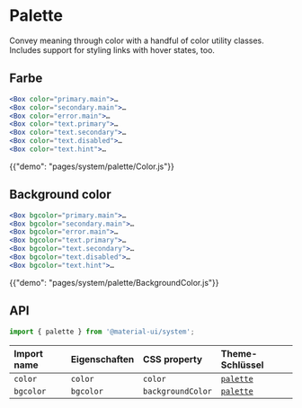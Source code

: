 # Palette

<p class="description">Convey meaning through color with a handful of color utility classes. Includes support for styling links with hover states, too.</p>

## Farbe

```jsx
<Box color="primary.main">…
<Box color="secondary.main">…
<Box color="error.main">…
<Box color="text.primary">…
<Box color="text.secondary">…
<Box color="text.disabled">…
<Box color="text.hint">…
```

{{"demo": "pages/system/palette/Color.js"}}

## Background color

```jsx
<Box bgcolor="primary.main">…
<Box bgcolor="secondary.main">…
<Box bgcolor="error.main">…
<Box bgcolor="text.primary">…
<Box bgcolor="text.secondary">…
<Box bgcolor="text.disabled">…
<Box bgcolor="text.hint">…
```

{{"demo": "pages/system/palette/BackgroundColor.js"}}

## API

```js
import { palette } from '@material-ui/system';
```

| Import name | Eigenschaften | CSS property      | Theme-Schlüssel                                                  |
|:----------- |:------------- |:----------------- |:---------------------------------------------------------------- |
| `color`     | `color`       | `color`           | [`palette`](/customization/default-theme/?expend-path=$.palette) |
| `bgcolor`   | `bgcolor`     | `backgroundColor` | [`palette`](/customization/default-theme/?expend-path=$.palette) |